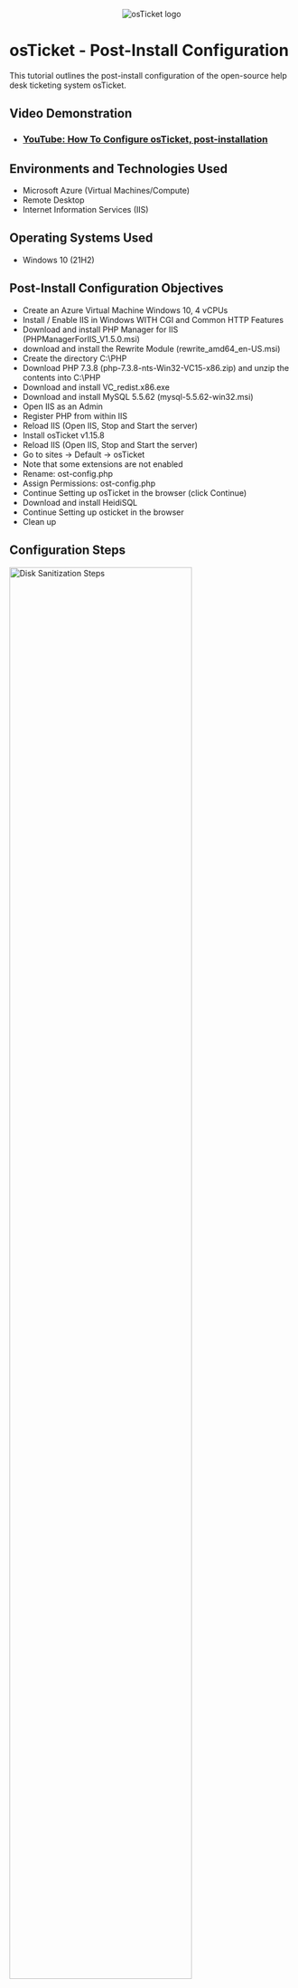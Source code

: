 <p align="center">
<img src="https://i.imgur.com/Clzj7Xs.png" alt="osTicket logo"/>
</p>

<h1>osTicket - Post-Install Configuration</h1>
This tutorial outlines the post-install configuration of the open-source help desk ticketing system osTicket.<br />


<h2>Video Demonstration</h2>

- ### [YouTube: How To Configure osTicket, post-installation](https://www.youtube.com)

<h2>Environments and Technologies Used</h2>

- Microsoft Azure (Virtual Machines/Compute)
- Remote Desktop
- Internet Information Services (IIS)

<h2>Operating Systems Used </h2>

- Windows 10</b> (21H2)

<h2>Post-Install Configuration Objectives</h2>

- Create an Azure Virtual Machine Windows 10, 4 vCPUs
- Install / Enable IIS in Windows WITH CGI and Common HTTP Features
- Download and install PHP Manager for IIS (PHPManagerForIIS_V1.5.0.msi)
- download and install the Rewrite Module (rewrite_amd64_en-US.msi)
- Create the directory C:\PHP
- Download PHP 7.3.8 (php-7.3.8-nts-Win32-VC15-x86.zip) and unzip the contents into C:\PHP
- Download and install VC_redist.x86.exe
- Download and install MySQL 5.5.62 (mysql-5.5.62-win32.msi)
- Open IIS as an Admin
- Register PHP from within IIS
- Reload IIS (Open IIS, Stop and Start the server)
- Install osTicket v1.15.8
- Reload IIS (Open IIS, Stop and Start the server)
- Go to sites -> Default -> osTicket
- Note that some extensions are not enabled
- Rename: ost-config.php
- Assign Permissions: ost-config.php
- Continue Setting up osTicket in the browser (click Continue)
- Download and install HeidiSQL
- Continue Setting up osticket in the browser
- Clean up

<h2>Configuration Steps</h2>

<p>
<img src="https://i.imgur.com/VgAOIig.png" height="80%" width="80%" alt="Disk Sanitization Steps"/>
</p>
<p>
IP address is copied from VM created on Azure, default username and password generated when creating our VM were used to gain access and VM was remote login into successfully.
</p>
<br />

<p>
<img src="https://i.imgur.com/H1fisZm.jpg" height="80%" width="80%" alt="Disk Sanitization Steps"/>
</p>
<p>
The image above showed how remote access was gained into our VM (check the IP address against the Remote Desktope Connection image 2)
</p>
<br />

<p>
<img src="https://i.imgur.com/DJmEXEB.png" height="80%" width="80%" alt="Disk Sanitization Steps"/>
</p>
<p>
Lorem ipsum dolor sit amet, consectetur adipiscing elit, sed do eiusmod tempor incididunt ut labore et dolore magna aliqua. Ut enim ad minim veniam, quis nostrud exercitation ullamco laboris nisi ut aliquip ex ea commodo consequat. Duis aute irure dolor in reprehenderit in voluptate velit esse cillum dolore eu fugiat nulla pariatur.
</p>
<br />
